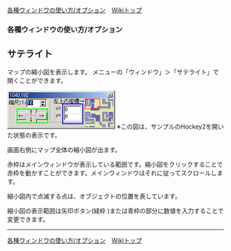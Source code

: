 
[各種ウィンドウの使い方/オプション](./wnd-use-opt)&emsp;[Wikiトップ](./)

<title>各種ウィンドウの使い方/オプション - サテライト</title>

### 各種ウィンドウの使い方/オプション
## サテライト


マップの縮小図を表示します。 メニューの「ウィンドウ」＞「サテライト」で開くことができます。


![sate.png](./img/sate.png) ※この図は、サンプルのHockey2を開いた状態の表示です。

画面右側にマップ全体の縮小図が出ます。

赤枠はメインウィンドウが表示している範囲です。縮小図をクリックすることで赤枠を動かすことができます。メインウィンドウはそれに従ってスクロールします。

縮小図内で点滅する点は、オブジェクトの位置を表しています。

縮小図の表示範囲は矢印ボタン(緑枠 )または青枠の部分に数値を入力することで変更できます。



***

[各種ウィンドウの使い方/オプション](./wnd-use-opt)&emsp;[Wikiトップ](./)

